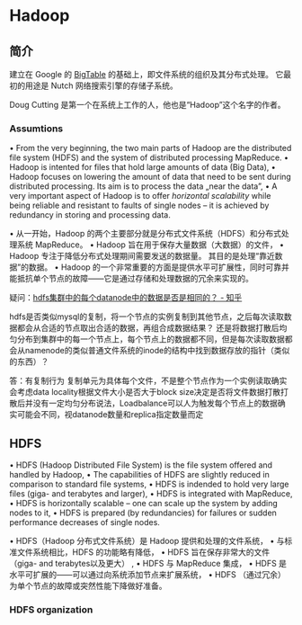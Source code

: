 # Hadoop

## 简介
建立在 Google 的 [BigTable](../BigTable/BigTable.md) 的基础上，即文件系统的组织及其分布式处理。 它最初的用途是 Nutch 网络搜索引擎的存储子系统。

Doug Cutting 是第一个在系统上工作的人，他也是“Hadoop”这个名字的作者。

### Assumtions
• From the very beginning, the two main parts of Hadoop are  the distributed file system (HDFS) and the system of  distributed processing MapReduce.
• Hadoop is intented for files that hold large amounts of data  (Big Data), 
• Hadoop focuses on lowering the amount of data that need to  be sent during distributed processing. Its aim is to process  the data „near the data”, 
• A very important aspect of Hadoop is to offer *horizontal  scalability* while being reliable and resistant to faults of single  nodes – it is achieved by redundancy in storing and  processing data.

• 从一开始，Hadoop 的两个主要部分就是分布式文件系统（HDFS）和分布式处理系统 MapReduce。
• Hadoop 旨在用于保存大量数据（大数据）的文件， 
• Hadoop 专注于降低分布式处理期间需要发送的数据量。 其目的是处理“靠近数据”的数据。 
• Hadoop 的一个非常重要的方面是提供水平可扩展性，同时可靠并能抵抗单个节点的故障——它是通过存储和处理数据的冗余来实现的。

疑问：[hdfs集群中的每个datanode中的数据是否是相同的？ - 知乎](https://www.zhihu.com/question/40590258/answer/90302673)

hdfs是否类似mysql的复制，将一个节点的实例复制到其他节点，之后每次读取数据都会从合适的节点取出合适的数据，再组合成数据结果？
还是将数据打散后均匀分布到集群中的每一个节点上，每个节点上的数据都不同，但是每次读取数据都会从namenode的类似普通文件系统的inode的结构中找到数据存放的指针（类似的东西）？

答：有复制行为 复制单元为具体每个文件，不是整个节点作为一个实例读取确实会考虑data locality根据文件大小是否大于block size决定是否将文件数据打散打散后并没有一定均匀分布说法，Loadbalance可以人为触发每个节点上的数据确实可能会不同，视datanode数量和replica指定数量而定

## HDFS
• HDFS (Hadoop Distributed File System) is the file system  offered and handled by Hadoop, 
• The capabilities of HDFS are slightly reduced in comparison to  standard file systems, 
• HDFS is indended to hold very large files (giga- and terabytes  and larger), 
• HDFS is integrated with MapReduce, 
• HDFS is horizontally scalable – one can scale up the system  by adding nodes to it, 
• HDFS is prepared (by redundancies) for failures or sudden  performance decreases of single nodes.

• HDFS（Hadoop 分布式文件系统）是 Hadoop 提供和处理的文件系统， 
• 与标准文件系统相比，HDFS 的功能略有降低， 
• HDFS 旨在保存非常大的文件（giga- and terabytes以及更大）  , 
• HDFS 与 MapReduce 集成， 
• HDFS 是水平可扩展的——可以通过向系统添加节点来扩展系统， 
• HDFS （通过冗余）为单个节点的故障或突然性能下降做好准备。

### HDFS organization
